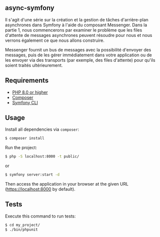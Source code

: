async-symfony
-------------

Il s'agit d'une série sur la création et la gestion de tâches d'arrière-plan asynchrones dans Symfony à l'aide du composant Messenger. Dans la partie 1, nous commencerons par examiner le problème que les files d'attente de messages asynchrones peuvent résoudre pour nous et nous verrons également ce que nous allons construire.

Messenger fournit un bus de messages avec la possibilité d'envoyer des messages, puis de les gérer immédiatement dans votre application ou de les envoyer via des transports (par exemple, des files d'attente) pour qu'ils soient traités ultérieurement.

Requirements
------------
- [PHP 8.0 or higher](https://www.php.net/downloads.php)
- [Composer](https://getcomposer.org/)
- [Symfony CLI](https://symfony.com/download)
<!-- - [Docker](https://www.docker.com/) -->

Usage
-----
Install all dependencies via `composer`:

```bash
$ composer install
```
Run the project:

```bash
$ php -S localhost:8000 -t public/
```
or

```bash
$ symfony server:start -d
```

Then access the application in your browser at the given URL (<https://localhost:8000> by default).

Tests
-----
Execute this command to run tests:

```bash
$ cd my_project/
$ ./bin/phpunit
```


